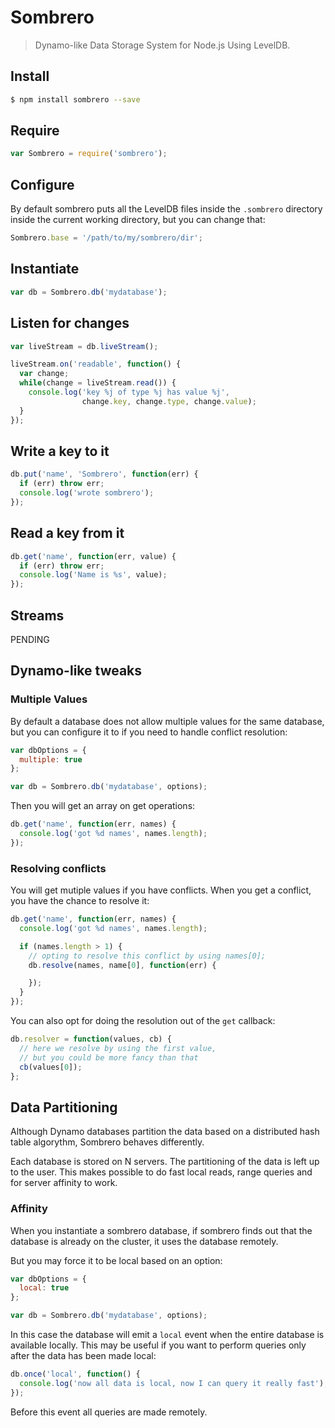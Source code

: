 # Sombrero

> Dynamo-like Data Storage System for Node.js Using LevelDB.

## Install

```bash
$ npm install sombrero --save
```

## Require

```javascript
var Sombrero = require('sombrero');
```

## Configure

By default sombrero puts all the LevelDB files inside the `.sombrero` directory inside the current working directory, but you can change that:

```javascript
Sombrero.base = '/path/to/my/sombrero/dir';
```

## Instantiate

```javascript
var db = Sombrero.db('mydatabase');
```

## Listen for changes

```javascript
var liveStream = db.liveStream();

liveStream.on('readable', function() {
  var change;
  while(change = liveStream.read()) {
    console.log('key %j of type %j has value %j',
                change.key, change.type, change.value);
  }
});
```

## Write a key to it

```javascript
db.put('name', 'Sombrero', function(err) {
  if (err) throw err;
  console.log('wrote sombrero');
});
```

## Read a key from it

```javascript
db.get('name', function(err, value) {
  if (err) throw err;
  console.log('Name is %s', value);
});
```

## Streams

PENDING


## Dynamo-like tweaks

### Multiple Values

By default a database does not allow multiple values for the same database, but you can configure it to if you need to handle conflict resolution:

```javascript
var dbOptions = {
  multiple: true
};

var db = Sombrero.db('mydatabase', options);
```

Then you will get an array on get operations:

```javascript
db.get('name', function(err, names) {
  console.log('got %d names', names.length);
});
```

### Resolving conflicts

You will get mutiple values if you have conflicts. When you get a conflict, you have the chance to resolve it:

```javascript
db.get('name', function(err, names) {
  console.log('got %d names', names.length);

  if (names.length > 1) {
    // opting to resolve this conflict by using names[0];
    db.resolve(names, name[0], function(err) {

    });
  }
});
```

You can also opt for doing the resolution out of the `get` callback:

```javascript
db.resolver = function(values, cb) {
  // here we resolve by using the first value,
  // but you could be more fancy than that
  cb(values[0]);
};
```

## Data Partitioning

Although Dynamo databases partition the data based on a distributed hash table algorythm, Sombrero behaves differently.

Each database is stored on N servers. The partitioning of the data is left up to the user. This makes possible to do fast local reads, range queries and for server affinity to work.

### Affinity

When you instantiate a sombrero database, if sombrero finds out that the database is already on the cluster, it uses the database remotely.

But you may force it to be local based on an option:

```javascript
var dbOptions = {
  local: true
};

var db = Sombrero.db('mydatabase', options);
```

In this case the database will emit a `local` event when the entire database is available locally. This may be useful if you want to perform queries only after the data has been made local:

```javascript
db.once('local', function() {
  console.log('now all data is local, now I can query it really fast');
});
```

Before this event all queries are made remotely.